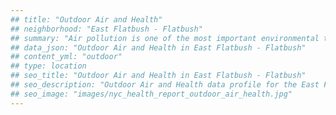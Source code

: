 ```yaml
---
## title: "Outdoor Air and Health"
## neighborhood: "East Flatbush - Flatbush"
## summary: "Air pollution is one of the most important environmental threats to urban populations and while all people are exposed, pollutant emissions, levels of exposure, and population vulnerability vary across neighborhoods. Exposures to common air pollutants have been linked to respiratory and cardiovascular diseases, cancers, and premature deaths."
## data_json: "Outdoor Air and Health in East Flatbush - Flatbush"
## content_yml: "outdoor"
## type: location
## seo_title: "Outdoor Air and Health in East Flatbush - Flatbush"
## seo_description: "Outdoor Air and Health data profile for the East Flatbush - Flatbush neighborhood of NYC."
## seo_image: "images/nyc_health_report_outdoor_air_health.jpg"
---
```

